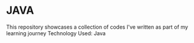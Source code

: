 # JAVA
 This repository showcases a collection of codes I've written as part of my learning journey 
 Technology Used: Java

